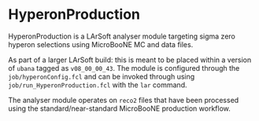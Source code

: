 # HyperonProduction

HyperonProduction is a LArSoft analyser module targeting sigma zero hyperon
selections using MicroBooNE MC and data files.

As part of a larger LArSoft build: this is meant to be placed within a version
of `ubana` tagged as `v08_00_00_43`. The module is configured through the
`job/hyperonConfig.fcl` and can be invoked through using
`job/run_HyperonProduction.fcl` with the `lar` command.

The analyser module operates on `reco2` files that have been processed using
the standard/near-standard MicroBooNE production workflow.
